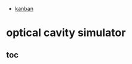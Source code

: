 * [kanban](https://github.com/bmedicke/optical-cavity/projects/1)

# optical cavity simulator

## toc
